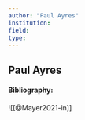```yaml
---
author: "Paul Ayres"
institution:
field:
type:
---
```


## Paul Ayres
#### Bibliography:

![[@Mayer2021-in]]